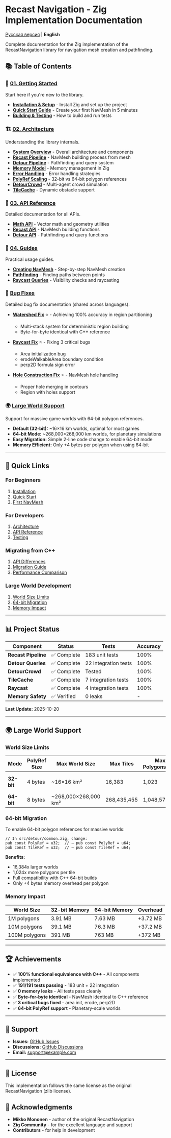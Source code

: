 # Recast Navigation - Zig Implementation Documentation

[Русская версия](../ru/README.md) | **English**

Complete documentation for the Zig implementation of the RecastNavigation library for navigation mesh creation and pathfinding.

## 📚 Table of Contents

### 🚀 [01. Getting Started](01-getting-started/)

Start here if you're new to the library.

- **[Installation & Setup](01-getting-started/installation.md)** - Install Zig and set up the project
- **[Quick Start Guide](01-getting-started/quick-start.md)** - Create your first NavMesh in 5 minutes
- **[Building & Testing](01-getting-started/building.md)** - How to build and run tests

### 🏗️ [02. Architecture](02-architecture/)

Understanding the library internals.

- **[System Overview](02-architecture/overview.md)** - Overall architecture and components
- **[Recast Pipeline](02-architecture/recast-pipeline.md)** - NavMesh building process from mesh
- **[Detour Pipeline](02-architecture/detour-pipeline.md)** - Pathfinding and query system
- **[Memory Model](02-architecture/memory-model.md)** - Memory management in Zig
- **[Error Handling](02-architecture/error-handling.md)** - Error handling strategies
- **[PolyRef Scaling](02-architecture/polyref-scaling.md)** - 32-bit vs 64-bit polygon references
- **[DetourCrowd](02-architecture/detour-crowd.md)** - Multi-agent crowd simulation
- **[TileCache](02-architecture/tilecache.md)** - Dynamic obstacle support

### 📖 [03. API Reference](03-api-reference/)

Detailed documentation for all APIs.

- **[Math API](03-api-reference/math-api.md)** - Vector math and geometry utilities
- **[Recast API](03-api-reference/recast-api.md)** - NavMesh building functions
- **[Detour API](03-api-reference/detour-api.md)** - Pathfinding and query functions

### 📝 [04. Guides](04-guides/)

Practical usage guides.

- **[Creating NavMesh](04-guides/creating-navmesh.md)** - Step-by-step NavMesh creation
- **[Pathfinding](04-guides/pathfinding.md)** - Finding paths between points
- **[Raycast Queries](04-guides/raycast.md)** - Visibility checks and raycasting

### 🐛 [Bug Fixes](../bug-fixes/)

Detailed bug fix documentation (shared across languages).

- **[Watershed Fix](../bug-fixes/watershed-100-percent-fix/INDEX.md)** ⭐ - Achieving 100% accuracy in region partitioning

  - Multi-stack system for deterministic region building
  - Byte-for-byte identical with C++ reference

- **[Raycast Fix](../bug-fixes/raycast-fix/INDEX.md)** ⭐ - Fixing 3 critical bugs

  - Area initialization bug
  - erodeWalkableArea boundary condition
  - perp2D formula sign error

- **[Hole Construction Fix](../bug-fixes/hole-construction-fix/INDEX.md)** ⭐ - NavMesh hole handling
  - Proper hole merging in contours
  - Region with holes support

### 🌍 [Large World Support](#large-world-support)

Support for massive game worlds with 64-bit polygon references.

- **Default (32-bit):** ~16×16 km worlds, optimal for most games
- **64-bit Mode:** ~268,000×268,000 km worlds, for planetary simulations
- **Easy Migration:** Simple 2-line code change to enable 64-bit mode
- **Memory Efficient:** Only +4 bytes per polygon when using 64-bit

---

## 🎯 Quick Links

### For Beginners

1. [Installation](01-getting-started/installation.md)
2. [Quick Start](01-getting-started/quick-start.md)
3. [First NavMesh](04-guides/creating-navmesh.md)

### For Developers

1. [Architecture](02-architecture/overview.md)
2. [API Reference](03-api-reference/)
3. [Testing](../../TEST_COVERAGE_ANALYSIS.md)

### Migrating from C++

1. [API Differences](09-migration/api-differences.md)
2. [Migration Guide](09-migration/from-cpp.md)
3. [Performance Comparison](07-debugging/comparison-cpp.md)

### Large World Development

1. [World Size Limits](#world-size-limits)
2. [64-bit Migration](#64-bit-migration)
3. [Memory Impact](#memory-impact)

---

## 📊 Project Status

| Component           | Status      | Tests                | Accuracy |
| ------------------- | ----------- | -------------------- | -------- |
| **Recast Pipeline** | ✅ Complete | 183 unit tests       | 100%     |
| **Detour Queries**  | ✅ Complete | 22 integration tests | 100%     |
| **DetourCrowd**     | ✅ Complete | Tested               | 100%     |
| **TileCache**       | ✅ Complete | 7 integration tests  | 100%     |
| **Raycast**         | ✅ Complete | 4 integration tests  | 100%     |
| **Memory Safety**   | ✅ Verified | 0 leaks              | -        |

**Last Update:** 2025-10-20

---

## 🌍 Large World Support

### World Size Limits

| Mode       | PolyRef Size | Max World Size       | Max Tiles   | Max Polygons/Tile | Use Case            |
| ---------- | ------------ | -------------------- | ----------- | ----------------- | ------------------- |
| **32-bit** | 4 bytes      | ~16×16 km²           | 16,383      | 1,023             | Indie games, mobile |
| **64-bit** | 8 bytes      | ~268,000×268,000 km² | 268,435,455 | 1,048,575         | MMORPG, planetary   |

### 64-bit Migration

To enable 64-bit polygon references for massive worlds:

```zig
// In src/detour/common.zig, change:
pub const PolyRef = u32;  // → pub const PolyRef = u64;
pub const TileRef = u32;  // → pub const TileRef = u64;
```

**Benefits:**

- 16,384x larger worlds
- 1,024x more polygons per tile
- Full compatibility with C++ 64-bit builds
- Only +4 bytes memory overhead per polygon

### Memory Impact

| World Size    | 32-bit Memory | 64-bit Memory | Overhead |
| ------------- | ------------- | ------------- | -------- |
| 1M polygons   | 3.91 MB       | 7.63 MB       | +3.72 MB |
| 10M polygons  | 39.1 MB       | 76.3 MB       | +37.2 MB |
| 100M polygons | 391 MB        | 763 MB        | +372 MB  |

---

## 🏆 Achievements

- ✅ **100% functional equivalence with C++** - All components implemented
- ✅ **191/191 tests passing** - 183 unit + 22 integration
- ✅ **0 memory leaks** - All tests pass cleanly
- ✅ **Byte-for-byte identical** - NavMesh identical to C++ reference
- ✅ **3 critical bugs fixed** - area init, erode, perp2D
- ✅ **64-bit PolyRef support** - Planetary-scale worlds

---

## 💬 Support

- **Issues:** [GitHub Issues](https://github.com/your-repo/zig-recast/issues)
- **Discussions:** [GitHub Discussions](https://github.com/your-repo/zig-recast/discussions)
- **Email:** support@example.com

---

## 📜 License

This implementation follows the same license as the original RecastNavigation (zlib license).

## 🙏 Acknowledgments

- **Mikko Mononen** - author of the original RecastNavigation
- **Zig Community** - for the excellent language and support
- **Contributors** - for help in development
